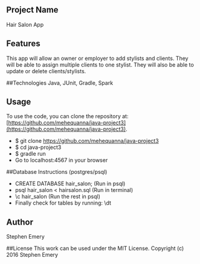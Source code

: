 ## Project Name
Hair Salon App

## Features
This app will allow an owner or employer to add stylists and clients. They will be able to assign multiple clients to one stylist. They will also be able to update or delete clients/stylists.

##Technologies
Java, JUnit, Gradle, Spark

## Usage
To use the code, you can clone the repository at: [https://github.com/mehequanna/java-project3](https://github.com/mehequanna/java-project3).
* $ git clone https://github.com/mehequanna/java-project3
* $ cd java-project3
* $ gradle run
* Go to localhost:4567 in your browser

##Database Instructions (postgres/psql)
* CREATE DATABASE hair_salon; (Run in psql)
* psql hair_salon < hairsalon.sql (Run in terminal)
* \c hair_salon (Run the rest in psql)
* Finally check for tables by running: \dt


## Author
Stephen Emery

##License
This work can be used under the MIT License.
Copyright (c) 2016 Stephen Emery
